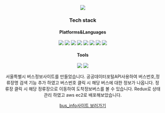 <div align="center">
<img src="https://capsule-render.vercel.app/api?type=waving&color=auto&height=200&section=header&text=BUSINFO&fontSize=90" />
</div>



<div align="center">
<h3>Tech stack</h3>
<h4>Platforms&Languages</h4>
</div>

<div align="center">
<img src="https://img.shields.io/badge/HTML5-E34F26?style=flat&logo=HTML5&logoColor=white"/>
<img src="https://img.shields.io/badge/React-61DAFB?style=flat&logo=React&logoColor=white"/>
<img src="https://img.shields.io/badge/CSS-1572B6?style=flat&logo=CSS3&logoColor=white"/>
<img src="https://img.shields.io/badge/AWS-32F3E?style=flat&logo=amazon AWS&logoColor=white"/>
<img src="https://img.shields.io/badge/Sass-CC6699?style=flat&logo=Sass&logoColor=white"/>
<img src="https://img.shields.io/badge/Redux-764ABC?style=flat&logo=Redux&logoColor=white"/>
<img src="https://img.shields.io/badge/Javascript-F7DF1E?style=flat&logo=Javascript&logoColor=white"/>
<img src="https://img.shields.io/badge/Typescript-3178C6?style=flat&logo=Typescript&logoColor=white"/>
</div>


<div align="center">
<h4>Tools</h4>
</div>
<div align="center">
<img src="https://img.shields.io/badge/Visual Studio Code-07ACC?style=flat&logo=Visual Studio Code&logoColor=white"/>
<img src="https://img.shields.io/badge/GitHub-181717?style=flat&logo=GitHub&logoColor=white"/>
</div>


<div align="center">
  <p>서울특별시 버스정보사이트를 만들었습니다. 공공데이터포털API사용하여 버스번호,정류장명 검색 기능 추가 하였고 버스번호 클릭 시 해당 버스에 대한 정보가 나옵니다. 정류장 클릭 시 해당 정류장으로 이동하여 도착정보버스를 볼 수 있습니다.
    Redux로 상태관리 하였고 aws ec2로 배포해보았습니다.</p>
  
  <a href="http://businfo.duckdns.org/">bus_info사이트 보러가기</a>
</div>
